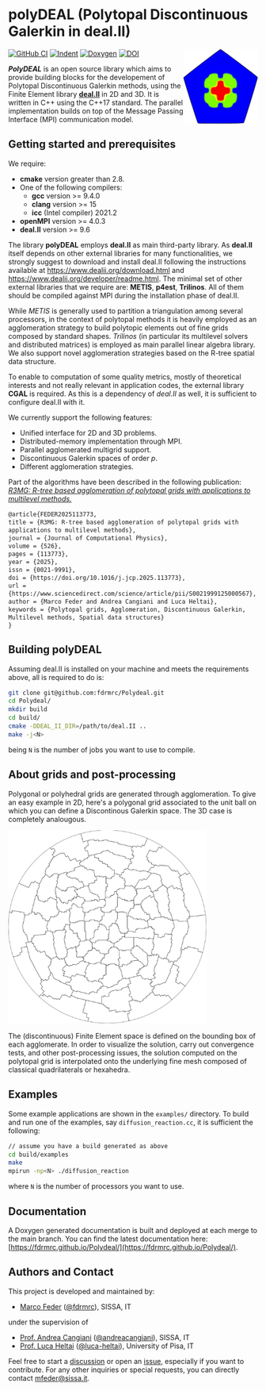 # polyDEAL (Polytopal Discontinuous Galerkin in deal.II)

[![GitHub CI](https://github.com/fdrmrc/Polydeal/actions/workflows/tests.yml/badge.svg)](https://github.com/fdrmrc/Polydeal/actions/workflows/tests.yml)
[![Indent](https://github.com/fdrmrc/Polydeal/actions/workflows/indentation.yml/badge.svg)](https://github.com/fdrmrc/Polydeal/actions/workflows/indentation.yml)
[![Doxygen](https://github.com/fdrmrc/Polydeal/actions/workflows/doxygen.yml/badge.svg)](https://github.com/fdrmrc/Polydeal/actions/workflows/doxygen.yml)
<img align="right" width="150" height="150" src="doc/logo.png">
[![DOI](https://zenodo.org/badge/550271242.svg)](https://zenodo.org/doi/10.5281/zenodo.11065519)



***PolyDEAL*** is an open source library which aims to provide building blocks for the developement of Polytopal Discontinuous Galerkin methods, using the Finite Element library [**deal.II**](https://dealii.org) in 2D and 3D. It is written in C++ using the C++17 standard. The parallel implementation builds on top of the Message Passing Interface (MPI) communication model.



## Getting started and prerequisites

We require:
- **cmake** version greater than 2.8.
- One of the following compilers:
    -  **gcc** version  >= 9.4.0
    -  **clang** version >= 15
    -  **icc** (Intel compiler) 2021.2
- **openMPI** version  >= 4.0.3
- **deal.II** version >= 9.6

The library **polyDEAL** employs **deal.II** as main third-party library. As **deal.II** itself depends on other external libraries for many functionalities, we strongly suggest to download and install deal.II following the instructions available at https://www.dealii.org/download.html and https://www.dealii.org/developer/readme.html. The minimal set of other external libraries that we require are: **METIS**, **p4est**, **Trilinos**. All of them should be compiled against  MPI during the installation phase of deal.II. 

While *METIS* is generally used to partition a triangulation among several processors, in the context of polytopal methods it is heavily employed as an agglomeration strategy to build polytopic elements out of fine grids composed by standard shapes. *Trilinos* (in particular its multilevel solvers and distributed matrices) is employed as main parallel linear algebra library. We also support novel agglomeration strategies based on the R-tree spatial data structure.


To enable to computation of some quality metrics, mostly of theoretical interests and not really relevant in application codes, the external library **CGAL** is required. As this is a dependency of *deal.II* as well, it is sufficient to configure deal.II with it.

We currently support the following features:
* Unified interface for 2D and 3D problems.
* Distributed-memory implementation through MPI.
* Parallel agglomerated multigrid support.
* Discontinuous Galerkin spaces of order $p$.
* Different agglomeration strategies.


Part of the algorithms have been described in the following publication: [*R3MG: R-tree based agglomeration of polytopal grids with applications to multilevel methods.*](https://www.sciencedirect.com/science/article/abs/pii/S0021999125000567)
```
@article{FEDER2025113773,
title = {R3MG: R-tree based agglomeration of polytopal grids with applications to multilevel methods},
journal = {Journal of Computational Physics},
volume = {526},
pages = {113773},
year = {2025},
issn = {0021-9991},
doi = {https://doi.org/10.1016/j.jcp.2025.113773},
url = {https://www.sciencedirect.com/science/article/pii/S0021999125000567},
author = {Marco Feder and Andrea Cangiani and Luca Heltai},
keywords = {Polytopal grids, Agglomeration, Discontinuous Galerkin, Multilevel methods, Spatial data structures}
}
```

## Building polyDEAL 
Assuming deal.II is installed on your machine and meets the requirements above, all is required to do is:

```bash
git clone git@github.com:fdrmrc/Polydeal.git
cd Polydeal/
mkdir build
cd build/
cmake -DDEAL_II_DIR=/path/to/deal.II ..
make -j<N>
```
being ```N``` is the number of jobs you want to use to compile.


## About grids and post-processing
Polygonal or polyhedral grids are generated through agglomeration. To give an easy example in 2D, here's a polygonal grid associated to the unit ball on which you can define a Discontinous Galerkin space. The 3D case is completely analougous.

[<img src="meshes/polygonmetis_80.png" width="400">]()

The (discontinuous) Finite Element space is defined on the bounding box of each agglomerate. In order to visualize the solution, carry out convergence tests, and other post-processing issues, the solution computed on the polytopal grid is interpolated onto the underlying fine mesh composed of classical quadrilaterals or hexahedra. 

## Examples
Some example applications are shown in the ```examples/``` directory. To build and run one of the examples, say ```diffusion_reaction.cc```, it is sufficient the following:
```bash
// assume you have a build generated as above
cd build/examples
make
mpirun -np<N> ./diffusion_reaction
```
where ```N``` is the number of processors you want to use.



## Documentation
A Doxygen generated documentation is built and deployed at each merge to the main branch. You can find the latest documentation here: [https://fdrmrc.github.io/Polydeal/](https://fdrmrc.github.io/Polydeal/).

## Authors and Contact

This project is developed and maintained by:
- [Marco Feder](https://www.math.sissa.it/users/marco-feder) ([@fdrmrc](https://github.com/fdrmrc)), SISSA, IT

under the supervision of 
- [Prof. Andrea Cangiani](https://people.sissa.it/~acangian/) ([@andreacangiani](https://github.com/andreacangiani)), SISSA, IT
- [ Prof. Luca Heltai](https://sites.google.com/view/luca-heltai) ([@luca-heltai](https://github.com/luca-heltai)), University of Pisa, IT


Feel free to start a [discussion](https://github.com/fdrmrc/Polydeal/discussions) or open an [issue](https://github.com/fdrmrc/Polydeal/issues), especially if you want to contribute. For any other inquiries or special requests, you can directly contact mfeder@sissa.it.